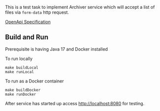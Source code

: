 This is a test task to implement Archiver service which will accept
a list of files via `form-data` http request.  

[OpenApi Specification](openapi.yaml)

## Build and Run
Prerequisite is having Java 17 and Docker installed

To run locally
```shell
make buildLocal
make runLocal
```

To run as a Docker container
```shell
make buildDocker
make runDocker
```

After service has started up access [http://localhost:8080](http://localhost:8080) for testing.
